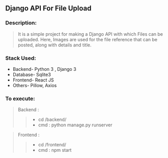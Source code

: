 ## Django API For File Upload

### Description:

> It is a simple project for making a Django API with which Files can be uploaded. Here, Images are used for the file reference that can be posted, along with details and title.

### Stack Used:

- Backend- Python 3 , Django 3
- Database- Sqlite3
- Frontend- React JS
- Others- Pillow, Axios

### To execute:

> Backend :
>
> > - cd /backend/
> > - cmd : python manage.py runserver

> Frontend :
>
> > - cd /frontend/
> > - cmd : npm start
